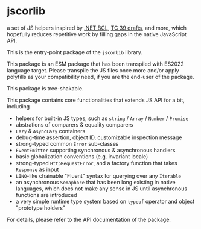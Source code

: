 # jscorlib

a set of JS helpers inspired by [.NET BCL](https://learn.microsoft.com/en-us/dotnet/standard/class-library-overview), [TC 39 drafts](https://github.com/tc39/proposals?tab=readme-ov-file), and more, which hopefully reduces repetitive work by filling gaps in the native JavaScript API.

This is the entry-point package of the `jscorlib` library.

This package is an ESM package that has been transpiled with ES2022 language target. Please transpile the JS files once more and/or apply polyfills as your compatibility need, if you are the end-user of the package.

This package is tree-shakable.

This package contains core functionalities that extends JS API for a bit, including

* helpers for built-in JS types, such as `string` / `Array` / `Number` / `Promise`
* abstrations of comparers & equality comparers
* `Lazy` & `AsyncLazy` containers
* debug-time assertion, object ID, customizable inspection message
* strong-typed common `Error` sub-classes
* `EventEmitter` supporting synchronous & asynchronous handlers
* basic globalization conventions (e.g. invariant locale)
* strong-typed `HttpRequestError`, and a factory function that takes `Response` as input
* `LINQ`-like chainable "Fluent" syntax for querying over any `Iterable`
* an asynchronous `Semaphore` that has been long existing in native languages, which does not make any sense in JS until asynchronous functions are introduced
* a very simple runtime type system based on `typeof` operator and object "prototype holders"

For details, please refer to the API documentation of the package.
